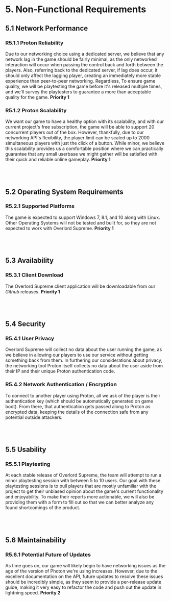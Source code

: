 
# 5. Non-Functional Requirements

## 5.1 Network Performance
### R5.1.1 Proton Reliability
Due to our networking choice using a dedicated server, we believe that any network lag in the game should be fairly minimal, as the only networked interaction will occur when passing the control back and forth between the players. Also, referring back to the dedicated server, if lag does occur, it should only affect the lagging player, creating an immediately more stable experience than peer-to-peer networking. Regardless, To ensure game quality, we will be playtesting the game before it's released multiple times, and we'll survey the playtesters to guarantee a more than acceptable quality for the game. **Priority 1**

### R5.1.2 Proton Scalability
We want our game to have a healthy option with its scalability, and with our current project's free subscription, the game will be able to support 20 concurrent players out of the box. However, thankfully, due to our networking API's flexibility, the player limit can be scaled up to 2000 simultaneous players with just the click of a button. While minor, we believe this scalability provides us a comfortable position where we can practically guarantee that any small userbase we might gather will be satisfied with their quick and reliable online gameplay. **Priority 1**
<br/>
<br/>
<br/>
<br/>

## 5.2  Operating System Requirements
### R5.2.1 Supported Platforms
The game is expected to support Windows 7, 8.1, and 10 along with Linux. Other Operating Systems will not be tested and built for, so they are not expected to work with Overlord Supreme. **Priority 1**
<br/>
<br/>
<br/>
<br/>

## 5.3 Availability
### R5.3.1 Client Download
The Overlord Supreme client application will be downloadable from our *Github* releases. **Priority 1**
<br/>
<br/>
<br/>
<br/>

## 5.4 Security
### R5.4.1 User Privacy
Overlord Supreme will collect no data about the user running the game, as we believe in allowing our players to use our service without getting something back from them. In furthering our considerations about privacy, the networking tool Proton itself collects no data about the user aside from their IP and their unique Proton authentication code. 

### R5.4.2 Network Authentication / Encryption
To connect to another player using Proton, all we ask of the player is their authentication key (which should be automatically generated on game boot). From there, that authentication gets passed along to Proton as encrypted data, keeping the details of the connection safe from any potential outside attackers.
<br/>
<br/>
<br/>
<br/>

## 5.5 Usability
### R5.5.1 Playtesting
At each stable release of Overlord Supreme, the team will attempt to run a minor playtesting session with between 5 to 10 users. Our goal with these playtesting sessions is to pull players that are mostly unfamiliar with the project to get their unbiased opinion about the game's current functionality and enjoyability. To make their reports more actionable, we will also be providing them with a form to fill out so that we can better analyze any found shortcomings of the product.
<br/>
<br/>
<br/>
<br/>

## 5.6 Maintainability
### R5.6.1 Potential Future of Updates
As time goes on, our game will likely begin to have networking issues as the age of the version of Photon we're using increases. However, due to the excellent documentation on the API, future updates to resolve these issues should be incredibly simple, as they seem to provide a per-release update guide, making it very easy to refactor the code and push out the update in lightning speed. **Priority 2**
<br/>
<br/>
<br/>
<br/>


